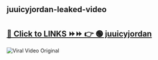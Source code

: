 
 ## juuicyjordan-leaked-video 

# <h2><a href="https://clipsfans.com/juuicyjordan&ref=git">🔗 Click to LINKS ⏩⏩ 👉 🟢 juuicyjordan </a></h2>

<a href="https://clipsfans.com/juuicyjordan&ref=git" rel="nofollow" data-target="animated-image.originalLink"><img src="https://i.ibb.co.com/xMMVF88/686577567.gif" alt="Viral Video Original" style="max-width: 100%; display: inline-block;" data-target="animated-image.originalImage"></a>
